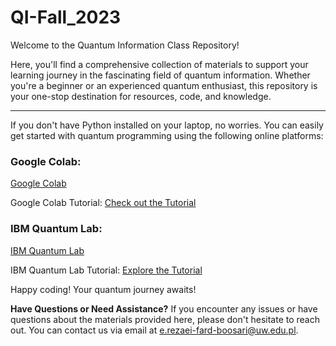 # QI-Fall_2023
Welcome to the Quantum Information Class Repository!

Here, you'll find a comprehensive collection of materials to support your learning journey in the fascinating field of quantum information. Whether you're a beginner or an experienced quantum enthusiast, this repository is your one-stop destination for resources, code, and knowledge.
***

If you don't have Python installed on your laptop, no worries. You can easily get started with quantum programming using the following online platforms:

### Google Colab:

[Google Colab](https://colab.research.google.com/)

Google Colab Tutorial: [Check out the Tutorial](https://tutorial-link-here)

### IBM Quantum Lab:

[IBM Quantum Lab](https://lab.quantum-computing.ibm.com/)

IBM Quantum Lab Tutorial: [Explore the Tutorial](https://tutorial-link-here)

Happy coding! Your quantum journey awaits!



__Have Questions or Need Assistance?__
If you encounter any issues or have questions about the materials provided here, please don't hesitate to reach out. You can contact us via email at e.rezaei-fard-boosari@uw.edu.pl.
